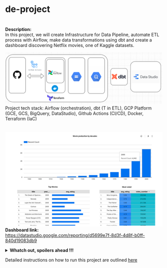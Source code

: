 # de-project
#
**Description:**  
In this project, we will create Infrastructure for Data Pipeline, automate ETL process with Airflow, make data transformations using dbt and create a dashboard discovering Netflix movies, one of Kaggle datasets.

![Project Stack](project_stack.png)
Project tech stack: Airflow (orchestration), dbt (T in ETL), GCP Platform (GCE, GCS, BigQuery, DataStudio), Github Actions (CI/CD), Docker, Terraform (IaC)
<br/><br/><br/>
![Dashboard](dashboard.png)
**Dashboard link:**  
https://datastudio.google.com/reporting/d5699e7f-8d3f-4d8f-b0ff-840d19083db9

<details>
<summary><b>Whatch out, spoilers ahead !!!</b></summary>
<br>
<a href="https://coub.com/view/tz7kd">
  <img alt="Qries" src="gandalf.jpg"
  width="650" height="350">
</a>

  
  
</details>






Detailed instructions on how to run this project are outlined [here](https://github.com/i-bond/de-project/blob/main/howto/howto.md)


